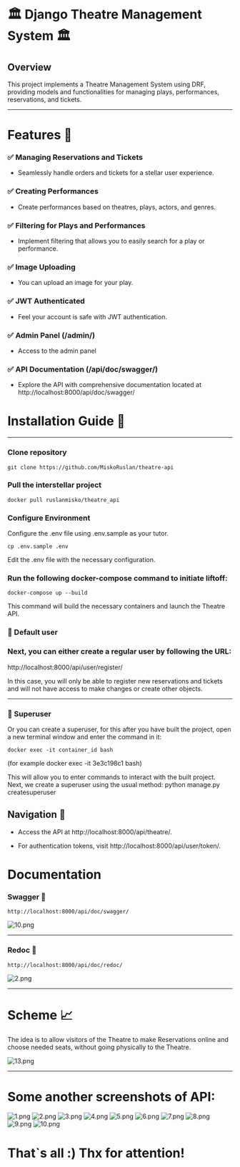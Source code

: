 # 🏛️ Django Theatre Management System 🏛️

## Overview  

This project implements a Theatre Management System using DRF, providing models and functionalities for managing plays, performances, reservations, and tickets.

---
# Features 📜

### ✅ Managing Reservations and Tickets

- Seamlessly handle orders and tickets for a stellar user experience.

### ✅ Creating Performances

- Create performances based on theatres, plays, actors, and genres.

### ✅ Filtering for Plays and Performances

- Implement filtering that allows you to easily search for a play or performance.

### ✅ Image Uploading

- You can upload an image for your play.

### ✅ JWT Authenticated

- Feel your account is safe with JWT authentication.

### ✅ Admin Panel (/admin/)

- Access to the admin panel

### ✅ API Documentation (/api/doc/swagger/)

- Explore the API with comprehensive documentation located at http://localhost:8000/api/doc/swagger/

# Installation Guide 📜

---

### Clone repository

```
git clone https://github.com/MiskoRuslan/theatre-api
```

### Pull the interstellar project

```
docker pull ruslanmisko/theatre_api
```

### Configure Environment
Configure the .env file using .env.sample as your tutor.

```
cp .env.sample .env
```
Edit the .env file with the necessary configuration.

### Run the following docker-compose command to initiate liftoff:

```
docker-compose up --build
```
This command will build the necessary containers and launch the Theatre API.

### 🤵 Default user

### Next, you can either create a regular user by following the URL:


 http://localhost:8000/api/user/register/

In this case, you will only be able to register new reservations and tickets and will not have access to make changes or create other objects.

---

### 🫅 Superuser
Or you can create a superuser, for this after you have built the project, open a new terminal window and enter the command in it:
```
docker exec -it container_id bash
```
(for example docker exec -it 3e3c198c1 bash)

This will allow you to enter commands to interact with the built project. Next, we create a superuser using the usual method:
python manage.py createsuperuser

## Navigation 🧭

 - Access the API at http://localhost:8000/api/theatre/.

 - For authentication tokens, visit http://localhost:8000/api/user/token/.

# Documentation
### Swagger 📝
```http://localhost:8000/api/doc/swagger/```

![10.png](images%2F10.png)

---

### Redoc 📝

```http://localhost:8000/api/doc/redoc/```

![2.png](images%2F2.png)


---

# Scheme 📈

The idea is to allow visitors of the Theatre to make Reservations online and choose needed seats, without going physically to the Theatre.

![13.png](images%2F13.png)


---

# Some another screenshots of API:
![1.png](images%2F1.png)
![2.png](images%2F2.png)
![3.png](images%2F3.png)
![4.png](images%2F4.png)
![5.png](images%2F5.png)
![6.png](images%2F6.png)
![7.png](images%2F7.png)
![8.png](images%2F8.png)
![9.png](images%2F9.png)
![10.png](images%2F10.png)

# That`s all :) Thx for attention!